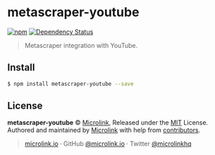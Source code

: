 # metascraper-youtube

[![npm](https://img.shields.io/npm/v/metascraper-youtube.svg?style=flat-square)](https://www.npmjs.com/package/metascraper-youtube)
[![Dependency Status](https://david-dm.org/microlinkhq/metascraper.svg?path=packages/metascraper-youtube&style=flat-square)](https://david-dm.org/microlinkhq/metascraper?path=packages/metascraper-youtube)

> Metascraper integration with YouTube.

## Install

```bash
$ npm install metascraper-youtube --save
```

## License

**metascraper-youtube** © [Microlink](https://microlink.io), Released under the [MIT](https://github.com/microlinkhq/metascraper/blob/master/LICENSE.md) License.<br>
Authored and maintained by [Microlink](https://microlink.io) with help from [contributors](https://github.com/microlinkhq/metascraper/contributors).

> [microlink.io](https://microlink.io) · GitHub [@microlink.io](https://github.com/microlinkhq) · Twitter [@microlinkhq](https://twitter.com/microlinkhq)
